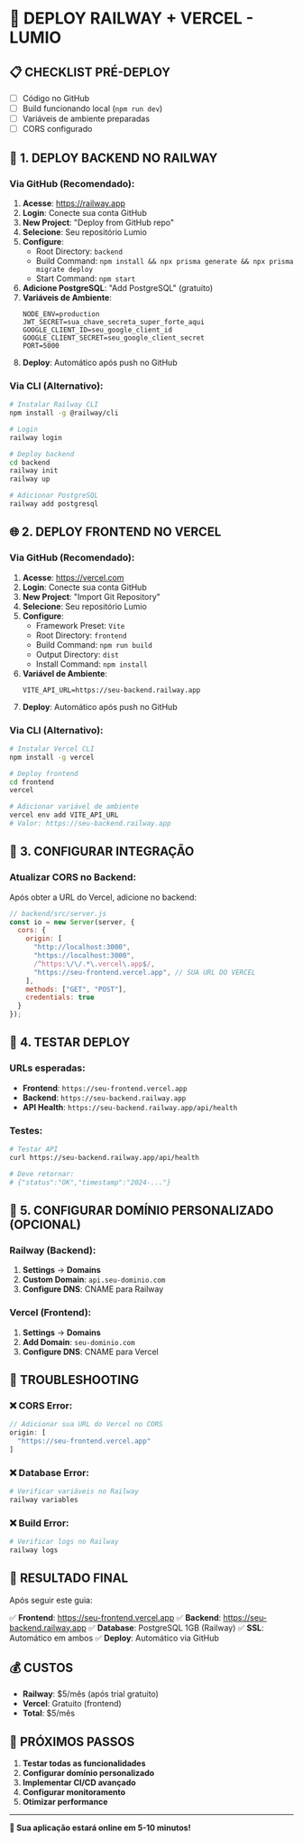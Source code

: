 # 🚀 DEPLOY RAILWAY + VERCEL - LUMIO

## 📋 CHECKLIST PRÉ-DEPLOY

- [ ] Código no GitHub
- [ ] Build funcionando local (`npm run dev`)
- [ ] Variáveis de ambiente preparadas
- [ ] CORS configurado

## 🔧 1. DEPLOY BACKEND NO RAILWAY

### Via GitHub (Recomendado):

1. **Acesse**: https://railway.app
2. **Login**: Conecte sua conta GitHub
3. **New Project**: "Deploy from GitHub repo"
4. **Selecione**: Seu repositório Lumio
5. **Configure**:
   - Root Directory: `backend`
   - Build Command: `npm install && npx prisma generate && npx prisma migrate deploy`
   - Start Command: `npm start`
6. **Adicione PostgreSQL**: "Add PostgreSQL" (gratuito)
7. **Variáveis de Ambiente**:
   ```
   NODE_ENV=production
   JWT_SECRET=sua_chave_secreta_super_forte_aqui
   GOOGLE_CLIENT_ID=seu_google_client_id
   GOOGLE_CLIENT_SECRET=seu_google_client_secret
   PORT=5000
   ```
8. **Deploy**: Automático após push no GitHub

### Via CLI (Alternativo):

```bash
# Instalar Railway CLI
npm install -g @railway/cli

# Login
railway login

# Deploy backend
cd backend
railway init
railway up

# Adicionar PostgreSQL
railway add postgresql
```

## 🌐 2. DEPLOY FRONTEND NO VERCEL

### Via GitHub (Recomendado):

1. **Acesse**: https://vercel.com
2. **Login**: Conecte sua conta GitHub
3. **New Project**: "Import Git Repository"
4. **Selecione**: Seu repositório Lumio
5. **Configure**:
   - Framework Preset: `Vite`
   - Root Directory: `frontend`
   - Build Command: `npm run build`
   - Output Directory: `dist`
   - Install Command: `npm install`
6. **Variável de Ambiente**:
   ```
   VITE_API_URL=https://seu-backend.railway.app
   ```
7. **Deploy**: Automático após push no GitHub

### Via CLI (Alternativo):

```bash
# Instalar Vercel CLI
npm install -g vercel

# Deploy frontend
cd frontend
vercel

# Adicionar variável de ambiente
vercel env add VITE_API_URL
# Valor: https://seu-backend.railway.app
```

## 🔗 3. CONFIGURAR INTEGRAÇÃO

### Atualizar CORS no Backend:

Após obter a URL do Vercel, adicione no backend:

```javascript
// backend/src/server.js
const io = new Server(server, {
  cors: {
    origin: [
      "http://localhost:3000",
      "https://localhost:3000",
      /^https:\/\/.*\.vercel\.app$/,
      "https://seu-frontend.vercel.app", // SUA URL DO VERCEL
    ],
    methods: ["GET", "POST"],
    credentials: true
  }
});
```

## 🧪 4. TESTAR DEPLOY

### URLs esperadas:

- **Frontend**: `https://seu-frontend.vercel.app`
- **Backend**: `https://seu-backend.railway.app`
- **API Health**: `https://seu-backend.railway.app/api/health`

### Testes:

```bash
# Testar API
curl https://seu-backend.railway.app/api/health

# Deve retornar:
# {"status":"OK","timestamp":"2024-..."}
```

## 🎯 5. CONFIGURAR DOMÍNIO PERSONALIZADO (OPCIONAL)

### Railway (Backend):
1. **Settings** → **Domains**
2. **Custom Domain**: `api.seu-dominio.com`
3. **Configure DNS**: CNAME para Railway

### Vercel (Frontend):
1. **Settings** → **Domains**
2. **Add Domain**: `seu-dominio.com`
3. **Configure DNS**: CNAME para Vercel

## 🚨 TROUBLESHOOTING

### ❌ CORS Error:
```javascript
// Adicionar sua URL do Vercel no CORS
origin: [
  "https://seu-frontend.vercel.app"
]
```

### ❌ Database Error:
```bash
# Verificar variáveis no Railway
railway variables
```

### ❌ Build Error:
```bash
# Verificar logs no Railway
railway logs
```

## 🎉 RESULTADO FINAL

Após seguir este guia:

✅ **Frontend**: https://seu-frontend.vercel.app
✅ **Backend**: https://seu-backend.railway.app
✅ **Database**: PostgreSQL 1GB (Railway)
✅ **SSL**: Automático em ambos
✅ **Deploy**: Automático via GitHub

## 💰 CUSTOS

- **Railway**: $5/mês (após trial gratuito)
- **Vercel**: Gratuito (frontend)
- **Total**: $5/mês

## 🚀 PRÓXIMOS PASSOS

1. **Testar todas as funcionalidades**
2. **Configurar domínio personalizado**
3. **Implementar CI/CD avançado**
4. **Configurar monitoramento**
5. **Otimizar performance**

---

**🎯 Sua aplicação estará online em 5-10 minutos!**
